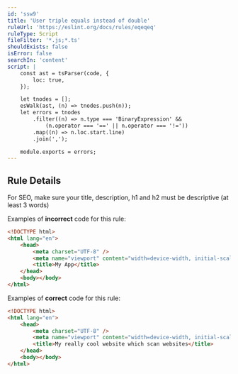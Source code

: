 ```yaml
---
id: 'ssw9'
title: 'User triple equals instead of double'
ruleUrl: 'https://eslint.org/docs/rules/eqeqeq'
ruleType: Script
fileFilter: '*.js;*.ts'
shouldExists: false
isError: false
searchIn: 'content'
script: |
    const ast = tsParser(code, {
        loc: true,
    });

    let tnodes = [];
    esWalk(ast, (n) => tnodes.push(n));
    let errors = tnodes
        .filter((n) => n.type === 'BinaryExpression' && 
            (n.operator === '==' || n.operator === '!='))
        .map((n) => n.loc.start.line)
        .join(',');

    module.exports = errors;
---
```


## Rule Details

For SEO, make sure your title, description, h1 and h2 must be descriptive (at least 3 words)

Examples of **incorrect** code for this rule:

```html
<!DOCTYPE html>
<html lang="en">
	<head>
		<meta charset="UTF-8" />
		<meta name="viewport" content="width=device-width, initial-scale=1.0" />
		<title>My App</title>
	</head>
	<body></body>
</html>
```

Examples of **correct** code for this rule:

```html
<!DOCTYPE html>
<html lang="en">
	<head>
		<meta charset="UTF-8" />
		<meta name="viewport" content="width=device-width, initial-scale=1.0" />
		<title>My really cool website which scan websites</title>
	</head>
	<body></body>
</html>
```
